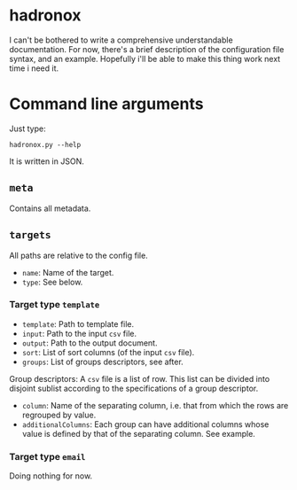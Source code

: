 hadronox
========

I can't be bothered to write a comprehensive understandable documentation. For now, there's a brief description of the configuration file syntax, and an example. Hopefully i'll be able to make this thing work next time i need it.

# Command line arguments

Just type:
```
hadronox.py --help
```

It is written in JSON.

## `meta`

Contains all metadata.

## `targets`

All paths are relative to the config file.

* `name`: Name of the target.
* `type`: See below.

### Target type `template`

* `template`: Path to template file.
* `input`: Path to the input `csv` file.
* `output`: Path to the output document.
* `sort`: List of sort columns (of the input `csv` file).
* `groups`: List of groups descriptors, see after.

Group descriptors: A `csv` file is a list of row. This list can be divided into disjoint sublist according to the specifications of a group descriptor.

* `column`: Name of the separating column, i.e. that from which the rows are regrouped by value.
* `additionalColumns`: Each group can have additional columns whose value is defined by that of the separating column. See example.

### Target type `email`

Doing nothing for now.